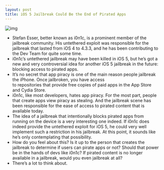 ```yaml
---
layout: post
title: iOS 5 Jailbreak Could Be the End of Pirated Apps
---
```

![img](http://media.idownloadblog.com/wp-content/uploads/2011/06/iOS-5-piracy-jailbreak-tweet-e1307916297459.png)
* Stefan Esser, better known as i0n1c, is a prominent member of the jailbreak community. His untethered exploit was responsible for the jailbreak that lasted from iOS 4 to 4.3.3, and he has been contributing to the Dev Team for quite some time.
* i0n1c’s untethered jailbreak may have been killed in iOS 5, but he’s got a new and very controversial idea for another iOS 5 jailbreak in the future: blocking access to pirated apps.
* It’s no secret that app piracy is one of the main reason people jailbreak the iPhone. Once jailbroken, you have access to repositories that provide free copies of paid apps in the App Store and Cydia Store.
* i0n1c, like most developers, hates app piracy. For the most part, people that create apps view piracy as stealing. And the jailbreak scene has been responsible for the ease of access to pirated content that is available today.
* The idea of a jailbreak that intentionally blocks pirated apps from running on the device is a very interesting one indeed. If i0n1c does indeed provide the untethered exploit for iOS 5, he could very well implement such a restriction in his jailbreak. At this point, it sounds like he’s only contemplating that possibility.
* How do you feel about this? Is it up to the person that creates the jailbreak to determine if users can pirate apps or not? Should that power be in the hands of devs like i0n1c? If pirated content is no longer available in a jailbreak, would you even jailbreak at all?
* There’s a lot to think about.

